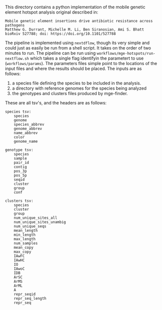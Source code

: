 This directory contains a python implementation of the mobile genetic element hotspot analysis original described in:

```
Mobile genetic element insertions drive antibiotic resistance across pathogens
Matthew G. Durrant, Michelle M. Li, Ben Siranosian, Ami S. Bhatt
bioRxiv 527788; doi: https://doi.org/10.1101/527788
```

The pipeline is implemented using `nextdflow`, though its very simple
and could just as easily be run from a shell script. It takes on the order of two minutes to run. The pipeline can be run using
`workflows/mge-hotspots/run-nextflow.sh` which takes a single
flag identifyin the parametert to use (`workflows/params`). The parameters
files simple point to the locations of the input files and where
the results should be placed. The inputs are as follows:

1. a species file defining the species to be included in the analysis.
2. a directory with reference genomes for the species being analyzed
3. the genotypes and clusters files produced by mge-finder.

These are all tsv's, and the headers are as follows:

```
species tsv:
    species
    genome
    species_abbrev
    genome_abbrev
    name_abbrev
    color
    genome_name

genotype tsv:
    species
    sample
    pair_id
    contig
    pos_3p
    pos_5p
    seqid
    cluster
    group
    conf

clusters tsv:
    species
    cluster
    group
    num_unique_sites_all
    num_unique_sites_unambig
    num_unique_seqs
    mean_length
    min_length
    max_length
    num_samples
    mean_copy
    max_copy
    IAwFC
    IAwHC
    IO
    IAwoC
    IDB
    ArSC
    ArMS
    ArML
    A
    repr_seqid
    repr_seq_length
    repr_seq
```